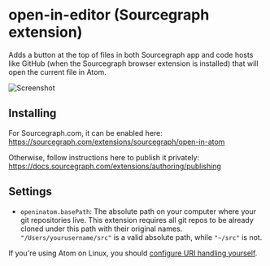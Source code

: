 # open-in-editor (Sourcegraph extension)

Adds a button at the top of files in both Sourcegraph app and code hosts like GitHub (when the Sourcegraph browser extension is installed) that will open the current file in Atom. 

![Screenshot](https://user-images.githubusercontent.com/37420160/96530024-856d0780-1254-11eb-968c-624aff1fd2e5.png)

## Installing

For Sourcegraph.com, it can be enabled here: https://sourcegraph.com/extensions/sourcegraph/open-in-atom

Otherwise, follow instructions here to publish it privately: https://docs.sourcegraph.com/extensions/authoring/publishing

## Settings

- `openinatom.basePath`: The absolute path on your computer where your git repositories live. This extension requires all git repos to be already cloned under this path with their original names. `"/Users/yourusername/src"` is a valid absolute path, while `"~/src"` is not.

If you're using Atom on Linux, you should [configure URI handling yourself](https://flight-manual.atom.io/hacking-atom/sections/handling-uris/#linux-support).
